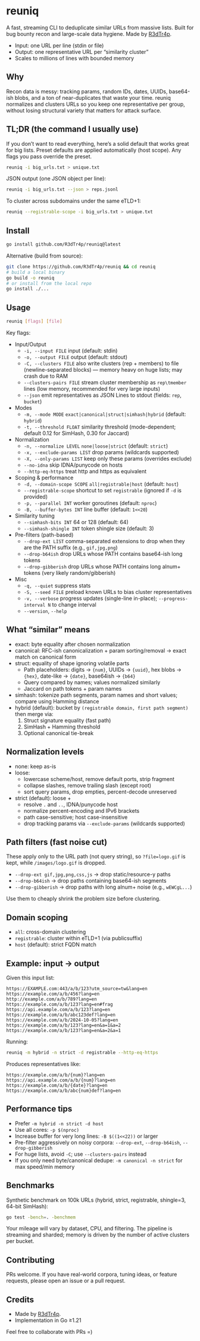 # reuniq

A fast, streaming CLI to deduplicate similar URLs from massive lists. Built for bug bounty recon and large-scale data hygiene.
Made by [R3dTr4p](https://x.com/R3dTr4p).

- Input: one URL per line (stdin or file)
- Output: one representative URL per “similarity cluster”
- Scales to millions of lines with bounded memory

## Why

Recon data is messy: tracking params, random IDs, dates, UUIDs, base64-ish blobs, and a ton of near-duplicates that waste your time. reuniq normalizes and clusters URLs so you keep one representative per group, without losing structural variety that matters for attack surface.

## TL;DR (the command I usually use)

If you don’t want to read everything, here’s a solid default that works great for big lists. Preset defaults are applied automatically (host scope). Any flags you pass override the preset.

```bash
reuniq -i big_urls.txt > unique.txt
```

JSON output (one JSON object per line):

```bash
reuniq -i big_urls.txt --json > reps.jsonl
```

To cluster across subdomains under the same eTLD+1:

```bash
reuniq --registrable-scope -i big_urls.txt > unique.txt
```

## Install

```bash
go install github.com/R3dTr4p/reuniq@latest
```

Alternative (build from source):

```bash
git clone https://github.com/R3dTr4p/reuniq && cd reuniq
# build a local binary
go build -o reuniq
# or install from the local repo
go install ./...
```

## Usage

```bash
reuniq [flags] [file]
```

Key flags:
- Input/Output
  - `-i, --input FILE` input (default: stdin)
  - `-o, --output FILE` output (default: stdout)
  - `-C, --clusters FILE` also write clusters (rep + members) to file (newline-separated blocks) — memory heavy on huge lists; may crash due to RAM
  - `--clusters-pairs FILE` stream cluster membership as `rep\tmember` lines (low memory, recommended for very large inputs)
  - `--json` emit representatives as JSON Lines to stdout (fields: `rep`, `bucket`)
- Modes
  - `-m, --mode MODE` `exact|canonical|struct|simhash|hybrid` (default: `hybrid`)
  - `-t, --threshold FLOAT` similarity threshold (mode-dependent; default 0.12 for SimHash, 0.30 for Jaccard)
- Normalization
  - `-n, --normalize LEVEL` `none|loose|strict` (default: `strict`)
  - `-x, --exclude-params LIST` drop params (wildcards supported)
  - `-X, --only-params LIST` keep only these params (overrides exclude)
  - `--no-idna` skip IDNA/punycode on hosts
  - `--http-eq-https` treat http and https as equivalent
- Scoping & performance
  - `-d, --domain-scope SCOPE` `all|registrable|host` (default: `host`)
  - `--registrable-scope` shortcut to set `registrable` (ignored if `-d` is provided)
  - `-p, --parallel INT` worker goroutines (default: `nproc`)
  - `-B, --buffer-bytes INT` line buffer (default: `1<<20`)
- Similarity tuning
  - `--simhash-bits INT` 64 or 128 (default: 64)
  - `--simhash-shingle INT` token shingle size (default: 3)
- Pre-filters (path-based)
  - `--drop-ext LIST` comma-separated extensions to drop when they are the PATH suffix (e.g., `gif,jpg,png`)
  - `--drop-b64ish` drop URLs whose PATH contains base64-ish long tokens
  - `--drop-gibberish` drop URLs whose PATH contains long alnum+ tokens (very likely random/gibberish)
- Misc
  - `-q, --quiet` suppress stats
  - `-S, --seed FILE` preload known URLs to bias cluster representatives
  - `-v, --verbose` progress updates (single-line in-place); `--progress-interval N` to change interval
  - `--version`, `--help`

## What “similar” means

- exact: byte equality after chosen normalization
- canonical: RFC-ish canonicalization + param sorting/removal → exact match on canonical form
- struct: equality of shape ignoring volatile parts
  - Path placeholders: digits → `{num}`, UUIDs → `{uuid}`, hex blobs → `{hex}`, date-like → `{date}`, base64ish → `{b64}`
  - Query compared by names; values normalized similarly
  - Jaccard on path tokens + param names
- simhash: tokenize path segments, param names and short values; compare using Hamming distance
- hybrid (default): bucket by `(registrable domain, first path segment)` then merge via:
  1) Struct signature equality (fast path)
  2) SimHash + Hamming threshold
  3) Optional canonical tie-break

## Normalization levels

- none: keep as-is
- loose:
  - lowercase scheme/host, remove default ports, strip fragment
  - collapse slashes, remove trailing slash (except root)
  - sort query params, drop empties, percent-decode unreserved
- strict (default): loose +
  - resolve `.` and `..`, IDNA/punycode host
  - normalize percent-encoding and IPv6 brackets
  - path case-sensitive; host case-insensitive
  - drop tracking params via `--exclude-params` (wildcards supported)

## Path filters (fast noise cut)

These apply only to the URL path (not query string), so `?file=logo.gif` is kept, while `/images/logo.gif` is dropped.

- `--drop-ext gif,jpg,png,css,js` → drop static/resource-y paths
- `--drop-b64ish` → drop paths containing base64-ish segments
- `--drop-gibberish` → drop paths with long alnum+ noise (e.g., `wEWCgL...`)

Use them to cheaply shrink the problem size before clustering.

## Domain scoping

- `all`: cross-domain clustering
- `registrable`: cluster within eTLD+1 (via publicsuffix)
- `host` (default): strict FQDN match

## Example: input → output

Given this input list:

```text
https://EXAMPLE.com:443/a/b/123?utm_source=tw&lang=en
https://example.com/a/b/456?lang=en
http://example.com/a/b/789?lang=en
https://example.com/a/b/123?lang=en#frag
https://api.example.com/a/b/123?lang=en
https://example.com/a/b/abc123def?lang=en
https://example.com/a/b/2024-10-05?lang=en
https://example.com/a/b/123?lang=en&a=1&a=2
https://example.com/a/b/123?lang=en&a=2&a=1
```

Running:

```bash
reuniq -m hybrid -n strict -d registrable --http-eq-https
```

Produces representatives like:

```text
https://example.com/a/b/{num}?lang=en
https://api.example.com/a/b/{num}?lang=en
https://example.com/a/b/{date}?lang=en
https://example.com/a/b/abc{num}def?lang=en
```

## Performance tips

- Prefer `-m hybrid -n strict -d host`
- Use all cores: `-p $(nproc)`
- Increase buffer for very long lines: `-B $((1<<22))` or larger
- Pre-filter aggressively on noisy corpora: `--drop-ext`, `--drop-b64ish`, `--drop-gibberish`
- For huge lists, avoid `-C`; use `--clusters-pairs` instead
- If you only need byte/canonical dedupe: `-m canonical -n strict` for max speed/min memory

## Benchmarks

Synthetic benchmark on 100k URLs (hybrid, strict, registrable, shingle=3, 64-bit SimHash):

```bash
go test -bench=. -benchmem
```

Your mileage will vary by dataset, CPU, and filtering. The pipeline is streaming and sharded; memory is driven by the number of active clusters per bucket.

## Contributing

PRs welcome. If you have real-world corpora, tuning ideas, or feature requests, please open an issue or a pull request.

## Credits

- Made by [R3dTr4p](https://x.com/R3dTr4p).
- Implementation in Go ≥1.21

Feel free to collaborate with PRs =)